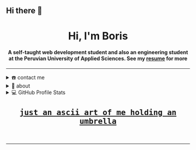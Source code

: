 ## Hi there 👋


<div align="center">
<h1 align="center">Hi, I'm Boris</h1>
<h4 align="center">A self-taught web development student and also an engineering student at the Peruvian University of Applied Sciences. See my <a href="https://cv.boriscucho.dev" target="_blank">resume</a> for more</h4>
</div>

-----
<details>
  <summary>☎️ contact me</summary>
<div>
  <samp>
    <h2 align="center">you can reach me by:</h2>
    <p align="center">
      <br/>
      <a href="https://www.linkedin.com/in/boris-cucho/" target="blank"><img align="center"
         src="https://img.shields.io/badge/linkedin-%231DA1F2.svg?style=for-the-badge&logo=linkedin&logoColor=white"
         alt="azzar" height="30"/></a>
      <a href="mailto:boris.cucho@outlook.com.pe." target="blank"><img align="center"
         src="https://img.shields.io/badge/Microsoft_Outlook-0078D4?style=for-the-badge&logo=microsoft-outlook&logoColor=white
         alt="azzar" height="30"/></a>
      <a href="mailto: boriscuchomoran@gmail.com" target="blank"><img align="center"
         src="https://img.shields.io/badge/gmail-EA4335.svg?style=for-the-badge&logo=gmail&logoColor=white"
         alt="azzar" height="30"/></a>
    </p>
    </samp>
</div>
</details>

<details>
  <summary>🧮 about</summary>
<div>
<samp>
<h2 align="center">About this Account</h2>
 <p align="center">
  <a href="github.com/BeluLabs" target="blank"><img align="center" 
     src="https://komarev.com/ghpvc/?username=BeluLabs&style=for-the-badge&label=PROFILE+VIEWS" height="25"
     alt="views count" /></a>
  <a href="https://boriscucho.dev/"><img align="center" 
     src="https://img.shields.io/website?down_message=offline&style=for-the-badge&up_message=online&url=https%3A%2F%2F1999azzar.github.io%2F1999AZZAR%2F" height="25"
     alt="website" /></a>
  </p>
  </samp>
</div>
</details>
<details> 
  <summary>💻 GitHub Profile Stats</summary>
  <div>
  <samp>
    <h2 align="center"> Github stats </h2>
      <br/>
    <details open>
  <summary><h3>Languages</h3></summary>
            <p align="center">
        <a href="https://github.com/BeluLabs/">
          <img src="https://github-readme-stats.vercel.app/api/top-langs/?username=BeluLabs&langs_count=6&theme=gruvbox&layout=compact&hide_border=true"
          alt="BeluLabs :: overall Top Langs " /></a>
      </p>
        <p align="center">
          <a href="https://github.com/BeluLabs/">
          <img width="45%" src="https://github-profile-summary-cards.vercel.app/api/cards/repos-per-language?username=BeluLabs&theme=gruvbox&layout=compact&hide_border=true"
          alt="BeluLabs :: Top Langs by repo" />
          <img width="45%" src="https://github-profile-summary-cards.vercel.app/api/cards/most-commit-language?username=BeluLabs&theme=gruvbox&layout=compact&hide_border=true"
          alt="BeluLabs :: Top Langs by commit" />
          </a>
        </p>
</details>
    <details open>
  <summary><h3>stasistic</h3></summary>
        <p align="center">
          <a href="https://github.com/BeluLabs/">
          <img width="50%" src="https://github-readme-stats.vercel.app/api?username=BeluLabs&show_icons=true&theme=gruvbox&hide_border=true" />
  </div>    
</details>

  
<div>
<samp>
<h2 align="center"> just an ascii art of me holding an umbrella </h2>
</samp>
</div>

</details>
<br/>
</details> 



-----
<!--
**BeluLabs/BeluLabs** is a ✨ _special_ ✨ repository because its `README.md` (this file) appears on your GitHub profile.

Here are some ideas to get you started:

- 🔭 I’m currently working on ...
- 🌱 I’m currently learning ...
- 👯 I’m looking to collaborate on ...
- 🤔 I’m looking for help with ...
- 💬 Ask me about ...
- 📫 How to reach me: ...
- 😄 Pronouns: ...
- ⚡ Fun fact: ...
<p align="center">
      <a href="https://instagram.com/azzar_budiyanto" target="blank"><img align="center"
         src="https://img.shields.io/badge/instagram-%23E4405F.svg?style=for-the-badge&logo=Instagram&logoColor=white"
         alt="azzar" height="30"/></a>
      <a href="https://wa.me/+6282232529804" target="blank"><img align="center"
         src="https://img.shields.io/badge/whatsapp-4B7F1.svg?style=for-the-badge&logo=whatsapp&logoColor=white"
         alt="azzar" height="30"/></a>
      <a href="https://twitter.com/siapa_hayosiapa" target="blank"><img align="center"
         src="https://img.shields.io/badge/twitter-1DA1F2.svg?style=for-the-badge&logo=twitter&logoColor=white"
         alt="azzar" height="30"/></a>
      <br>
    </p>
<p>
    <a href="https://github.com/BeluLabs/github-readme-streak-stats">
            <img title="🔥 Get streak stats for your profile at git.io/streak-stats" alt="BeluLabs's streak" src="https://github-readme-streak-stats-eight.vercel.app/?user=BeluLabs&theme=monokai-metallian&hide_border=true&short_numbers=true"/>
    </a>
  </p>


-->
